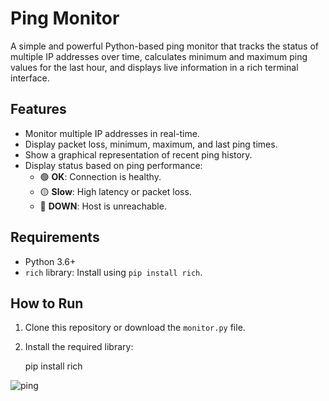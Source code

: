 # Ping Monitor

A simple and powerful Python-based ping monitor that tracks the status of multiple IP addresses over time, calculates minimum and maximum ping values for the last hour, and displays live information in a rich terminal interface.

## Features
- Monitor multiple IP addresses in real-time.
- Display packet loss, minimum, maximum, and last ping times.
- Show a graphical representation of recent ping history.
- Display status based on ping performance:
  - 🟢 **OK**: Connection is healthy.
  - 🟡 **Slow**: High latency or packet loss.
  - 🔴 **DOWN**: Host is unreachable.

## Requirements
- Python 3.6+
- `rich` library: Install using `pip install rich`.

## How to Run
1. Clone this repository or download the `monitor.py` file.
2. Install the required library:
   
   pip install rich

![ping](https://github.com/user-attachments/assets/470d926c-6d90-4fa4-ab38-ec715982624c)



   
